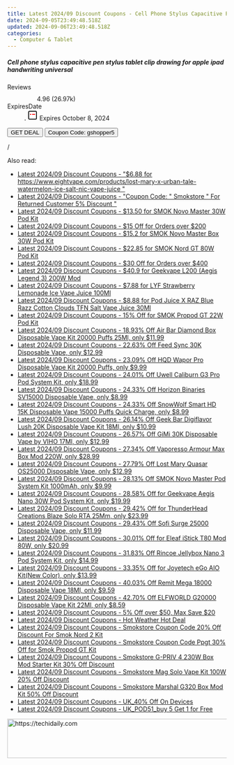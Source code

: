 ```yaml
---
title: Latest 2024/09 Discount Coupons - Cell Phone Stylus Capacitive Pen Stylus Tablet Clip Drawing for Apple Ipad Handwriting Universal
date: 2024-09-05T23:49:48.518Z
updated: 2024-09-06T23:49:48.518Z
categories:
  - Computer & Tablet
---
```



<div class="max-w-4xl mx-auto grid grid-cols-1 lg:max-w-5xl lg:gap-x-20 lg:grid-cols-2">
  <div class="relative p-3 col-start-1 row-start-1 flex flex-col-reverse rounded-lg bg-gradient-to-t from-black/75 via-black/0 sm:bg-none sm:row-start-2 sm:p-0 lg:row-start-1">
    <h5 class="mt-1 text-lg font-semibold text-white sm:text-slate-900 md:text-2xl dark:sm:text-white">Cell phone stylus capacitive pen stylus tablet clip drawing for apple ipad handwriting universal</h5>
  </div>
  
  <div class="col-start-1 col-end-3 row-start-1 grid gap-4 sm:mb-6 sm:grid-cols-4 lg:col-start-2 lg:row-span-6 lg:row-end-6 lg:mb-0 lg:gap-6">
    
  </div>
  <dl class="row-start-2 mt-4 flex items-center text-xs font-medium sm:row-start-3 sm:mt-1 md:mt-2.5 lg:row-start-2">
    <dt class="sr-only">Reviews</dt>
    <dd class="flex items-center text-indigo-600 dark:text-indigo-400">
      <svg width="24" height="24" fill="none" aria-hidden="true" class="mr-1 stroke-current dark:stroke-indigo-500">
        <path d="m12 5 2 5h5l-4 4 2.103 5L12 16l-5.103 3L9 14l-4-4h5l2-5Z" stroke-width="2" stroke-linecap="round" stroke-linejoin="round" />
      </svg>
      <span>4.96 <span class="font-normal text-slate-400">(26.97k)</span></span>
    </dd>
    <dt class="sr-only">ExpiresDate</dt>
    <dd class="flex items-center">
      <svg width="2" height="2" aria-hidden="true" fill="currentColor" class="mx-3 text-slate-300">
        <circle cx="1" cy="1" r="1" />
      </svg>
      <svg width="24" height="24" viewBox="0 0 24 24" fill="none" stroke="currentColor" stroke-width="2">
        <rect x="3" y="3" width="18" height="18" rx="2" fill="#fff" />
        <path d="M6 10L18 10" stroke="red" stroke-width="2" fill="none" />
        <path d="M10 6L10 18" stroke="#fff" stroke-width="2" fill="none" />
      </svg>
      Expires October 8, 2024    </dd>
  </dl>
  <div class="col-start-1 row-start-3 mt-4 self-center sm:col-start-2 sm:row-span-2 sm:row-start-2 sm:mt-0 lg:col-start-1 lg:row-start-3 lg:row-end-4 lg:mt-6">
    <button type="button" onClick="javascript:window.open(decodeURIComponent('https%3A%2F%2Fwww.shareasale.com%2Fu.cfm%3Fd%3D1118550%26m%3D97331%26u%3D4338022'), '_blank');void(0);" class="rounded-lg bg-red-600 px-3 py-2 text-sm font-medium leading-6 text-white">GET DEAL</button>
    <button type="button" onClick="javascript:window.open(decodeURIComponent('https%3A%2F%2Fwww.shareasale.com%2Fu.cfm%3Fd%3D1118550%26m%3D97331%26u%3D4338022'), '_blank');void(0);" class="border-dashed border-2 border-indigo-600 bg-green-100 text-sm leading-6 font-medium py-2 px-3 rounded-lg">Coupon Code: gshopper5</button>
  </div>
  <p class="col-start-1 mt-4 text-sm leading-6 sm:col-span-2 lg:col-span-1 lg:row-start-4 lg:mt-6 dark:text-slate-400">
    / 
  </p>
</div>
<span class="atpl-alsoreadstyle">Also read:</span>
<div><ul>
<li><a href="https://coupons.techidaily.com/coupon-1226648-share-59344-sale/"><u>Latest 2024/09 Discount Coupons - "$6.88 for https://www.eightvape.com/products/lost-mary-x-urban-tale-watermelon-ice-salt-nic-vape-juice "</u></a></li>
<li><a href="https://coupons.techidaily.com/coupon-1227020-share-84147-sale/"><u>Latest 2024/09 Discount Coupons - "Coupon Code: " Smokstore " For Returned Customer 5% Discount "</u></a></li>
<li><a href="https://coupons.techidaily.com/coupon-1086551-share-59344-sale/"><u>Latest 2024/09 Discount Coupons - $13.50 for SMOK Novo Master 30W Pod Kit</u></a></li>
<li><a href="https://coupons.techidaily.com/coupon-1227289-share-38812-sale/"><u>Latest 2024/09 Discount Coupons - $15 Off for Orders over $200</u></a></li>
<li><a href="https://coupons.techidaily.com/coupon-1086550-share-59344-sale/"><u>Latest 2024/09 Discount Coupons - $15.2 for SMOK Novo Master Box 30W Pod Kit</u></a></li>
<li><a href="https://coupons.techidaily.com/coupon-1086547-share-59344-sale/"><u>Latest 2024/09 Discount Coupons - $22.85 for SMOK Nord GT 80W Pod Kit</u></a></li>
<li><a href="https://coupons.techidaily.com/coupon-1227288-share-38812-sale/"><u>Latest 2024/09 Discount Coupons - $30 Off for Orders over $400</u></a></li>
<li><a href="https://coupons.techidaily.com/coupon-1228122-share-59344-sale/"><u>Latest 2024/09 Discount Coupons - $40.9 for Geekvape L200 (Aegis Legend 3) 200W Mod</u></a></li>
<li><a href="https://coupons.techidaily.com/coupon-1226646-share-59344-sale/"><u>Latest 2024/09 Discount Coupons - $7.88 for LYF Strawberry Lemonade Ice Vape Juice 100Ml</u></a></li>
<li><a href="https://coupons.techidaily.com/coupon-1226647-share-59344-sale/"><u>Latest 2024/09 Discount Coupons - $8.88 for Pod Juice X RAZ Blue Razz Cotton Clouds TFN Salt Vape Juice 30Ml</u></a></li>
<li><a href="https://coupons.techidaily.com/coupon-1086549-share-59344-sale/"><u>Latest 2024/09 Discount Coupons - 15% Off for SMOK Propod GT 22W Pod Kit</u></a></li>
<li><a href="https://coupons.techidaily.com/coupon-1102162-share-90958-sale/"><u>Latest 2024/09 Discount Coupons - 18.93% Off Air Bar Diamond Box Disposable Vape Kit 20000 Puffs 25Ml, only $11.99</u></a></li>
<li><a href="https://coupons.techidaily.com/coupon-1227274-share-90958-sale/"><u>Latest 2024/09 Discount Coupons - 22.63% Off Feed Sync 30K Disposable Vape, only $12.99</u></a></li>
<li><a href="https://coupons.techidaily.com/coupon-1102163-share-90958-sale/"><u>Latest 2024/09 Discount Coupons - 23.09% Off HQD Wapor Pro Disposable Vape Kit 20000 Puffs, only $9.99</u></a></li>
<li><a href="https://coupons.techidaily.com/coupon-1227471-share-90958-sale/"><u>Latest 2024/09 Discount Coupons - 24.01% Off Uwell Caliburn G3 Pro Pod System Kit, only $18.99</u></a></li>
<li><a href="https://coupons.techidaily.com/coupon-1067068-share-90958-sale/"><u>Latest 2024/09 Discount Coupons - 24.33% Off Horizon Binaries SV15000 Disposable Vape, only $8.99</u></a></li>
<li><a href="https://coupons.techidaily.com/coupon-1086350-share-90958-sale/"><u>Latest 2024/09 Discount Coupons - 24.33% Off SnowWolf Smart HD 15K Disposable Vape 15000 Puffs Quick Charge, only $8.99</u></a></li>
<li><a href="https://coupons.techidaily.com/coupon-1100387-share-90958-sale/"><u>Latest 2024/09 Discount Coupons - 26.14% Off Geek Bar Digiflavor Lush 20K Disposable Vape Kit 18Ml, only $10.99</u></a></li>
<li><a href="https://coupons.techidaily.com/coupon-1227275-share-90958-sale/"><u>Latest 2024/09 Discount Coupons - 26.57% Off GiMi 30K Disposable Vape by VIHO 17Ml, only $12.99</u></a></li>
<li><a href="https://coupons.techidaily.com/coupon-1058127-share-90958-sale/"><u>Latest 2024/09 Discount Coupons - 27.34% Off Vaporesso Armour Max Box Mod 220W, only $28.99</u></a></li>
<li><a href="https://coupons.techidaily.com/coupon-1227272-share-90958-sale/"><u>Latest 2024/09 Discount Coupons - 27.79% Off Lost Mary Quasar OS25000 Disposable Vape, only $12.99</u></a></li>
<li><a href="https://coupons.techidaily.com/coupon-1058966-share-90958-sale/"><u>Latest 2024/09 Discount Coupons - 28.13% Off SMOK Novo Master Pod System Kit 1000mAh, only $9.99</u></a></li>
<li><a href="https://coupons.techidaily.com/coupon-794857-share-90958-sale/"><u>Latest 2024/09 Discount Coupons - 28.58% Off for Geekvape Aegis Nano 30W Pod System Kit, only $19.99</u></a></li>
<li><a href="https://coupons.techidaily.com/coupon-1006283-share-90958-sale/"><u>Latest 2024/09 Discount Coupons - 29.42% Off for ThunderHead Creations Blaze Solo RTA 25Mm, only $23.99</u></a></li>
<li><a href="https://coupons.techidaily.com/coupon-1227474-share-90958-sale/"><u>Latest 2024/09 Discount Coupons - 29.43% Off Sofi Surge 25000 Disposable Vape, only $11.99</u></a></li>
<li><a href="https://coupons.techidaily.com/coupon-807698-share-90958-sale/"><u>Latest 2024/09 Discount Coupons - 30.01% Off for Eleaf iStick T80 Mod 80W, only $20.99</u></a></li>
<li><a href="https://coupons.techidaily.com/coupon-1068463-share-90958-sale/"><u>Latest 2024/09 Discount Coupons - 31.83% Off Rincoe Jellybox Nano 3 Pod System Kit, only $14.99</u></a></li>
<li><a href="https://coupons.techidaily.com/coupon-802725-share-90958-sale/"><u>Latest 2024/09 Discount Coupons - 33.35% Off for Joyetech eGo AIO Kit(New Color), only $13.99</u></a></li>
<li><a href="https://coupons.techidaily.com/coupon-1116901-share-90958-sale/"><u>Latest 2024/09 Discount Coupons - 40.03% Off Remit Mega 18000 Disposable Vape 18Ml, only $9.59</u></a></li>
<li><a href="https://coupons.techidaily.com/coupon-1108208-share-90958-sale/"><u>Latest 2024/09 Discount Coupons - 42.70% Off ELFWORLD G20000 Disposable Vape Kit 22Ml, only $8.59</u></a></li>
<li><a href="https://coupons.techidaily.com/coupon-1227290-share-38812-sale/"><u>Latest 2024/09 Discount Coupons - 5% Off over $50, Max Save $20</u></a></li>
<li><a href="https://coupons.techidaily.com/coupon-1227524-share-59344-sale/"><u>Latest 2024/09 Discount Coupons - Hot Weather Hot Deal</u></a></li>
<li><a href="https://coupons.techidaily.com/coupon-1227040-share-84147-sale/"><u>Latest 2024/09 Discount Coupons - Smokstore Coupon Code 20% Off Discount For Smok Nord 2 Kit</u></a></li>
<li><a href="https://coupons.techidaily.com/coupon-1227035-share-84147-sale/"><u>Latest 2024/09 Discount Coupons - Smokstore Coupon Code Ppgt 30% Off for Smok Propod GT Kit</u></a></li>
<li><a href="https://coupons.techidaily.com/coupon-1227050-share-84147-sale/"><u>Latest 2024/09 Discount Coupons - Smokstore G-PRIV 4 230W Box Mod Starter Kit 30% Off Discount</u></a></li>
<li><a href="https://coupons.techidaily.com/coupon-1227051-share-84147-sale/"><u>Latest 2024/09 Discount Coupons - Smokstore Mag Solo Vape Kit 100W 20% Off Discount</u></a></li>
<li><a href="https://coupons.techidaily.com/coupon-1227049-share-84147-sale/"><u>Latest 2024/09 Discount Coupons - Smokstore Marshal G320 Box Mod Kit 50% Off Discount</u></a></li>
<li><a href="https://coupons.techidaily.com/coupon-1107188-share-92020-sale/"><u>Latest 2024/09 Discount Coupons - UK_40% Off On Devices</u></a></li>
<li><a href="https://coupons.techidaily.com/coupon-1226329-share-92020-sale/"><u>Latest 2024/09 Discount Coupons - UK_POD51_buy 5 Get 1 for Free</u></a></li>
</ul></div>

<ins class="adsbygoogle"
      style="display:block"
      data-ad-client="ca-pub-7571918770474297"
      data-ad-slot="8358498916"
      data-ad-format="auto"
      data-full-width-responsive="true"></ins>
<!-- affiliate ads begin -->
<a href="https://ephamedtechinc.pxf.io/c/5597632/2120863/26400?prodsku=Mercury" target="_top" id="2120863">
  <img src="//a.impactradius-go.com/display-ad/26400-2120863" border="0" alt="https://techidaily.com" width="728" height="90"/>
</a>
<img height="0" width="0" src="https://ephamedtechinc.pxf.io/i/5597632/2120863/26400?prodsku=Mercury" style="position:absolute;visibility:hidden;" border="0" />
<!-- affiliate ads end -->